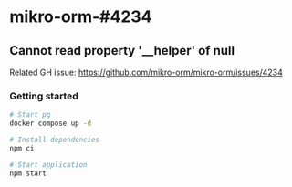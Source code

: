 # mikro-orm-#4234

## Cannot read property '__helper' of null

Related GH issue: https://github.com/mikro-orm/mikro-orm/issues/4234

### Getting started

```bash
# Start pg
docker compose up -d

# Install dependencies
npm ci

# Start application
npm start
```
